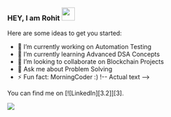 ### HEY, I am Rohit  <img src = "https://github.com/TheDudeThatCode/TheDudeThatCode/blob/db8f1cbd38ac0ae2a08f36f961096dbd59a02393/Assets/Hi.gif" width ="30px">

<!-- **rohitya8856/rohitya8856** is a ✨ _special_ ✨ repository because its `README.md` (this file) appears on your GitHub profile. -->

Here are some ideas to get you started:

- 🔭 I’m currently working on Automation Testing
- 🌱 I’m currently learning Advanced DSA Concepts 
- 👯 I’m looking to collaborate on Blockchain Projects
- 💬 Ask me about Problem Solving
- ⚡ Fun fact: MorningCoder :)
!-- Actual text -->

You can find me on [![LinkedIn][3.2]][3].

<!-- Icons -->

[2.2]: https://raw.githubusercontent.com/MartinHeinz/MartinHeinz/master/linkedin-3-16.png (LinkedIn icon without padding)

<!-- Links to your social media accounts -->

[2]: https://www.linkedin.com/in/rohit-singh-3837111a1/


![](https://komarev.com/ghpvc/?username=your-rohitya8856&style=flat-square)

